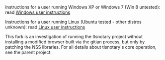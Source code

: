 Instructions for a user running Windows XP or Windows 7 (Win 8 untested): read [Windows user instructions](instructions/User_Instructions_Windows.txt)

Instructions for a user running Linux (Ubuntu tested - other distros unknown): read [Linux user instructions](instructions/User_Instructions_Linux.txt)

This fork is an investigation of running the tlsnotary project without installing a modified browser built via the gitian process, but only by patching the NSS libraries.
For all details about tlsnotary's core operation, see the parent project.
